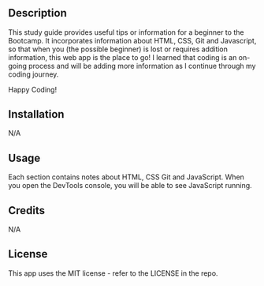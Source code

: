 # <Prework-Study-Guide>

## Description

This study guide provides useful tips or information for a beginner to the Bootcamp. It incorporates information about HTML, CSS, Git and Javascript, so that when you (the possible beginner) is lost or requires addition information, this web app is the place to go! I learned that coding is an on-going process and will be adding more information as I continue through my coding journey.

Happy Coding!

## Installation

N/A

## Usage

Each section contains notes about HTML, CSS Git and JavaScript. When you open the DevTools console, you will be able to see JavaScript running. 

## Credits

N/A

## License

This app uses the MIT license - refer to the LICENSE in the repo.
